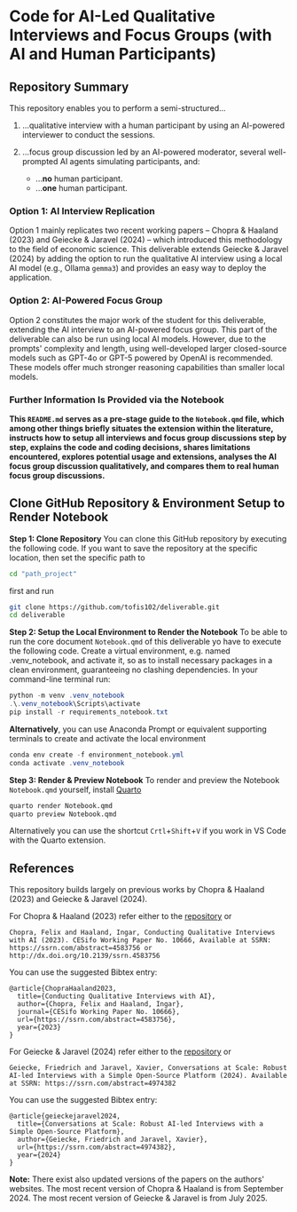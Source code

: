 # Code for AI-Led Qualitative Interviews and Focus Groups (with AI and Human Participants)

## Repository Summary
This repository enables you to perform a semi-structured...

1. ...qualitative interview with a human participant by using an AI-powered interviewer to conduct the sessions.

2. ...focus group discussion led by an AI-powered moderator, several well-prompted AI agents simulating participants, and:

   - ...__no__ human participant.
   - ...__one__ human participant.

### Option 1: AI Interview Replication

Option 1 mainly replicates two recent working papers – Chopra & Haaland (2023) and Geiecke & Jaravel (2024) – which introduced this methodology to the field of economic science. This deliverable extends Geiecke & Jaravel (2024) by adding the option to run the qualitative AI interview using a local AI model (e.g., Ollama `gemma3`) and provides an easy way to deploy the application.

### Option 2: AI-Powered Focus Group

Option 2 constitutes the major work of the student for this deliverable, extending the AI interview to an AI-powered focus group. This part of the deliverable can also be run using local AI models. However, due to the prompts' complexity and length, using well-developed larger closed-source models such as GPT-4o or GPT-5 powered by OpenAI is recommended. These models offer much stronger reasoning capabilities than smaller local models.

### Further Information Is Provided via the Notebook
**This `README.md` serves as a pre-stage guide to the `Notebook.qmd` file, which among other things briefly situates the extension within the literature, instructs how to setup all interviews and focus group discussions step by step, explains the code and coding decisions, shares limitations encountered, explores potential usage and extensions, analyses the AI focus group discussion qualitatively, and compares them to real human focus group discussions.**

## Clone GitHub Repository & Environment Setup to Render Notebook
**Step 1: Clone Repository**
You can clone this GitHub repository by executing the following code. If you want to save the repository at the specific location, then set the specific path to
```bash
cd "path_project"
```
first and run
```bash
git clone https://github.com/tofis102/deliverable.git
cd deliverable
```

**Step 2: Setup the Local Environment to Render the Notebook** 
To be able to run the core document `Notebook.qmd` of this deliverable yo have to execute the following code.
Create a virtual environment, e.g. named .venv_notebook, and activate it, so as to install necessary packages in a clean environment, guaranteeing no clashing dependencies. In your command-line terminal run:
```powershell
python -m venv .venv_notebook
.\.venv_notebook\Scripts\activate
pip install -r requirements_notebook.txt
```
__Alternatively__, you can use Anaconda Prompt or equivalent supporting terminals to create and activate the local environment
```powershell
conda env create -f environment_notebook.yml
conda activate .venv_notebook
```

**Step 3: Render & Preview Notebook**
To render and preview the Notebook `Notebook.qmd` yourself, install [Quarto](https://quarto.org/docs/get-started/)
```bash
quarto render Notebook.qmd
quarto preview Notebook.qmd
```
Alternatively you can use the shortcut `Crtl`+`Shift`+`V` if you work in VS Code with the Quarto extension.

## References
This repository builds largely on previous works by Chopra & Haaland (2023) and Geiecke & Jaravel (2024). 

For Chopra & Haaland (2023) refer either to the [repository](https://github.com/fchop/interviews) or 
```
Chopra, Felix and Haaland, Ingar, Conducting Qualitative Interviews with AI (2023). CESifo Working Paper No. 10666, Available at SSRN: https://ssrn.com/abstract=4583756 or http://dx.doi.org/10.2139/ssrn.4583756
```
You can use the suggested Bibtex entry:
```
@article{ChopraHaaland2023,
  title={Conducting Qualitative Interviews with AI},
  author={Chopra, Felix and Haaland, Ingar},
  journal={CESifo Working Paper No. 10666},
  url={https://ssrn.com/abstract=4583756},
  year={2023}
}
```

For Geiecke & Jaravel (2024) refer either to the [repository](https://github.com/friedrichgeiecke/interviews) or 
```
Geiecke, Friedrich and Jaravel, Xavier, Conversations at Scale: Robust AI-led Interviews with a Simple Open-Source Platform (2024). Available at SSRN: https://ssrn.com/abstract=4974382 
```
You can use the suggested Bibtex entry:
```
@article{geieckejaravel2024,
  title={Conversations at Scale: Robust AI-led Interviews with a Simple Open-Source Platform},
  author={Geiecke, Friedrich and Jaravel, Xavier},
  url={https://ssrn.com/abstract=4974382},
  year={2024}
}
```

**Note:** There exist also updated versions of the papers on the authors' websites. The most recent version of Chopra & Haaland is from September 2024. The most recent version of Geiecke & Jaravel is from July 2025.



